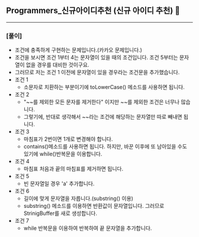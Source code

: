 ## Programmers_신규아이디추천 (신규 아이디 추천) 🚀
___



### **[풀이]**

- 조건에 충족하게 구현하는 문제입니다.(카카오 문제입니다.)
- 조건을 보시면 조건 1부터 4는 문자열이 있을 때의 조건입니다. 조건 5부터는 문자열이 없을 경우를 대비한 것이구요.
- 그러므로 저는 조건 1 이전에 문자열이 있을 경우라는 조건문을 추가했습니다.
- 조건 1
  - 소문자로 치환하는 부분이기에 toLowerCase() 메소드를 사용하면 됩니다.
- 조건 2
  - "~~를 제외한 모든 문자를 제거한다" 이지만 ~~를 제외한 조건은 너무나 많습니다.
  - 그렇기에, 반대로 생각해서 ~~라는 조건에 해당하는 문자열만 따로 빼내면 됩니다.
- 조건 3
  - 마침표가 2번이면 1개로 변경해야 합니다.
  - contains()메소드를 사용하면 됩니다. 하지만, 바꾼 이후에 또 남아있을 수도 있기에 while()반복문을 이용합니다.
- 조건 4
  - 마침표 처음과 끝의 마침표를 제거하면 됩니다.
- 조건 5
  - 빈 문자열일 경우 'a' 추가합니다.
- 조건 6
  - 길이에 맞게 문자열을 자릅니다.(substring() 이용)
  - substring() 메소드를 이용하면 반환값이 문자열입니다. 그러므로 StrinigBuffer를 새로 생성합니다.
- 조건 7
  - while 반복문을 이용하여 반복하여 끝 문자열을 추가합니다.
